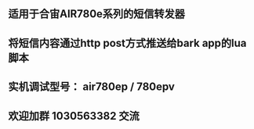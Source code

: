 ## 适用于合宙AIR780e系列的短信转发器
## 将短信内容通过http post方式推送给bark app的lua脚本
## 实机调试型号： air780ep / 780epv

## 欢迎加群 1030563382 交流
